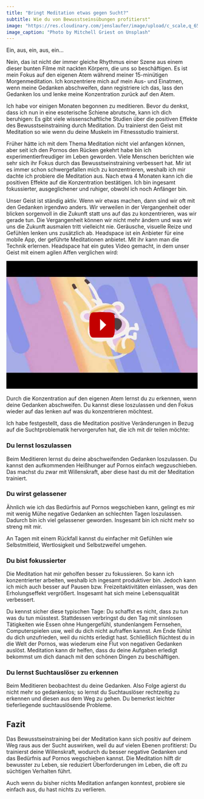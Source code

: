 ```yaml
---
title: "Bringt Meditation etwas gegen Sucht?"
subtitle: Wie du von Bewusstseinsübungen profitierst"
image: "https://res.cloudinary.com/jenslaufer/image/upload/c_scale,q_65,w_800/v1585807362/mitchell-griest-fbXHHCiheVM-unsplash.jpg"
image_caption: "Photo by Mitchell Griest on Unsplash"
---
```


Ein, aus, ein, aus, ein...

Nein, das ist nicht der immer gleiche Rhythmus einer Szene aus einem dieser bunten Filme mit nackten Körpern, die uns so beschäftigen. Es ist mein Fokus auf den eigenen Atem während meiner 15-minütigen Morgenmeditation. Ich konzentriere mich auf mein Aus- und Einatmen, wenn meine Gedanken abschweifen, dann registriere ich das, lass den Gedanken los und lenke meine Konzentration zurück auf den Atem. 

Ich habe vor einigen Monaten begonnen zu meditieren. Bevor du denkst, dass ich nun in eine esoterische Schiene abrutsche, kann ich dich beruhigen:
Es gibt viele wissenschaftliche Studien über die positiven Effekte des Bewusstseinstraining durch Meditation. Du trainierst den Geist mit Meditation so wie wenn du deine Muskeln im Fitnessstudio trainierst.

Früher hätte ich mit dem Thema Meditation nicht viel anfangen können, aber seit ich den Pornos den Rücken gekehrt habe bin ich experimentierfreudiger im Leben geworden.
Viele Menschen berichten wie sehr sich ihr Fokus durch das Bewusstseinstraining verbessert hat.
Mir ist es immer schon schwergefallen mich zu konzentrieren, weshalb ich mir dachte ich probiere die Meditation aus. Nach etwa 4 Monaten kann ich die positiven Effekte auf die Konzentration bestätigen. Ich bin ingesamt fokussierter, ausgeglichener und ruhiger, obwohl ich noch Anfänger bin.

Unser Geist ist ständig aktiv. Wenn wir etwas machen, dann sind wir oft mit den Gedanken irgendwo anders. Wir verweilen in der Vergangenheit oder blicken sorgenvoll in die Zukunft statt uns auf das zu konzentrieren, was wir gerade tun. Die Vergangenheit können wir nicht mehr ändern und was wir uns die Zukunft ausmalen tritt vielleicht nie. Geräusche, visuelle Reize und Gefühlen lenken uns zusätzlich ab. Headspace ist ein Anbieter für eine mobile App, der geführte Meditationen anbietet. Mit ihr kann man die Technik erlernen. Headspace hat ein gutes Video gemacht, in dem unser Geist mit einem agilen Affen verglichen wird:

[![Training the Monkey Mind](/assets/img/monkey_video.png)](https://youtu.be/qxyVCjp48S4)

Durch die Konzentration auf den eigenen Atem lernst du zu erkennen, wenn deine Gedanken abschweifen. Du kannst diese loszulassen und den Fokus wieder auf das lenken auf was du konzentrieren möchtest.

Ich habe festgestellt, dass die Meditation positive Veränderungen in Bezug auf die Suchtproblematik hervorgerufen hat, die ich mit dir teilen möchte:

### Du lernst loszulassen

Beim Meditieren lernst du deine abschweifenden Gedanken loszulassen. Du kannst den aufkommenden Heißhunger auf Pornos einfach wegzuschieben. Das machst du zwar mit Willenskraft, aber diese hast du mit der Meditation trainiert. 

### Du wirst gelassener

Ähnlich wie ich das Bedürfnis auf Pornos wegschieben kann, gelingt es mir mit wenig Mühe negative Gedanken an schlechten Tagen loszulassen. Dadurch bin ich viel gelassener geworden. Insgesamt bin ich nicht mehr so streng mit mir.

An Tagen mit einem Rückfall kannst du einfacher mit Gefühlen wie Selbstmitleid, Wertlosigkeit und Selbstzweifel umgehen. 

### Du bist fokussierter

Die Meditation hat mir geholfen besser zu fokussieren. So kann ich konzentrierter arbeiten, weshalb ich ingesamt produktiver bin. Jedoch kann ich mich auch besser auf Pausen bzw. Freizeitaktivitäten einlassen, was den Erholungseffekt vergrößert. Insgesamt hat sich meine Lebensqualität verbessert.

Du kennst sicher diese typischen Tage: Du schaffst es nicht, dass zu tun was du tun müsstest. Stattdessen verbringst du den Tag mit sinnlosen Tätigkeiten wie Essen ohne Hungergefühl, stundenlangem Fernsehen, Computerspielen usw, weil du dich nicht aufraffen kannst. Am Ende fühlst du dich unzufrieden, weil du nichts erledigt hast. Schließlich flüchtest du in die Welt der Pornos, was wiederum eine Flut von negativen Gedanken auslöst. Meditation kann dir helfen, dass du deine Aufgaben erledigt bekommst um dich danach mit den schönen Dingen zu beschäftigen.

### Du lernst Suchtauslöser zu erkennen

Beim Meditieren beobachtest du deine Gedanken. Also Folge agierst du nicht mehr so gedankenlos; so lernst du Suchtauslöser rechtzeitig zu erkennen und diesen aus dem Weg zu gehen. Du bemerkst leichter tieferliegende suchtauslösende Probleme.

## Fazit

Das Bewusstseinstraining bei der Meditation kann sich positiv auf deinem Weg raus aus der Sucht auswirken, weil du auf vielen Ebenen profitierst: Du trainierst deine Willenskraft, wodurch du besser negative Gedanken und das Bedürfnis auf Pornos wegschieben kannst. Die Meditation hilft dir bewusster zu Leben, sie reduziert Überforderungen im Leben, die oft zu süchtigen Verhalten führt. 

Auch wenn du bisher nichts Meditation anfangen konntest, probiere sie einfach aus, du hast nichts zu verlieren.











